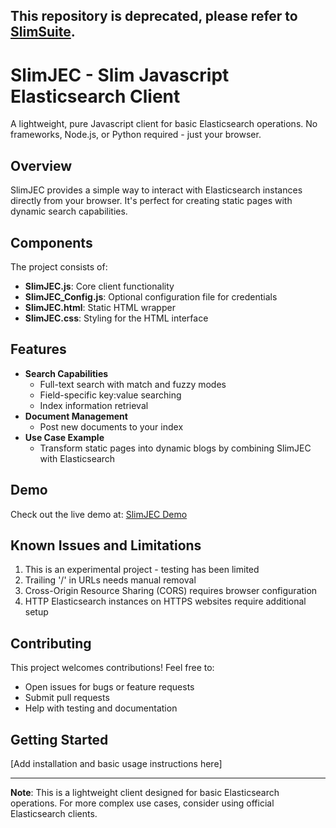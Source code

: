 This repository is deprecated, please refer to [SlimSuite](https://github.com/artsakenos/artsakenos.github.io/tree/master/slim_suite).
---

# SlimJEC - Slim Javascript Elasticsearch Client

A lightweight, pure Javascript client for basic Elasticsearch operations. No frameworks, Node.js, or Python required - just your browser.

## Overview

SlimJEC provides a simple way to interact with Elasticsearch instances directly from your browser. It's perfect for creating static pages with dynamic search capabilities.

## Components

The project consists of:
- **SlimJEC.js**: Core client functionality
- **SlimJEC_Config.js**: Optional configuration file for credentials
- **SlimJEC.html**: Static HTML wrapper
- **SlimJEC.css**: Styling for the HTML interface

## Features

- **Search Capabilities**
  - Full-text search with match and fuzzy modes
  - Field-specific key:value searching
  - Index information retrieval
- **Document Management**
  - Post new documents to your index
- **Use Case Example**
  - Transform static pages into dynamic blogs by combining SlimJEC with Elasticsearch

## Demo

Check out the live demo at: [SlimJEC Demo](https://artsakenos.github.io/slim_suite/SlimJEC.html)

## Known Issues and Limitations

1. This is an experimental project - testing has been limited
2. Trailing '/' in URLs needs manual removal
3. Cross-Origin Resource Sharing (CORS) requires browser configuration
4. HTTP Elasticsearch instances on HTTPS websites require additional setup

## Contributing

This project welcomes contributions! Feel free to:
- Open issues for bugs or feature requests
- Submit pull requests
- Help with testing and documentation

## Getting Started

[Add installation and basic usage instructions here]

---
**Note**: This is a lightweight client designed for basic Elasticsearch operations. For more complex use cases, consider using official Elasticsearch clients.
